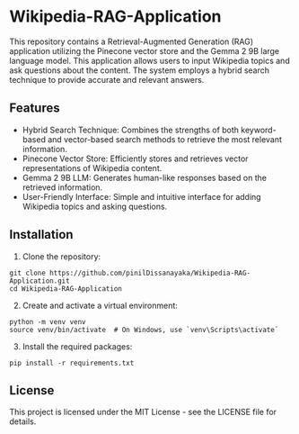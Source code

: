 # Wikipedia-RAG-Application

This repository contains a Retrieval-Augmented Generation (RAG) application utilizing the Pinecone vector store and the Gemma 2 9B large language model. This application allows users to input Wikipedia topics and ask questions about the content. The system employs a hybrid search technique to provide accurate and relevant answers.

## Features
- Hybrid Search Technique: Combines the strengths of both keyword-based and vector-based search methods to retrieve the most relevant information.
- Pinecone Vector Store: Efficiently stores and retrieves vector representations of Wikipedia content.
- Gemma 2 9B LLM: Generates human-like responses based on the retrieved information.
- User-Friendly Interface: Simple and intuitive interface for adding Wikipedia topics and asking questions.

## Installation
1. Clone the repository:
```
git clone https://github.com/pinilDissanayaka/Wikipedia-RAG-Application.git
cd Wikipedia-RAG-Application
```

2. Create and activate a virtual environment:
```
python -m venv venv
source venv/bin/activate  # On Windows, use `venv\Scripts\activate`
```

3. Install the required packages:
```
pip install -r requirements.txt
```

## License
This project is licensed under the MIT License - see the LICENSE file for details.

